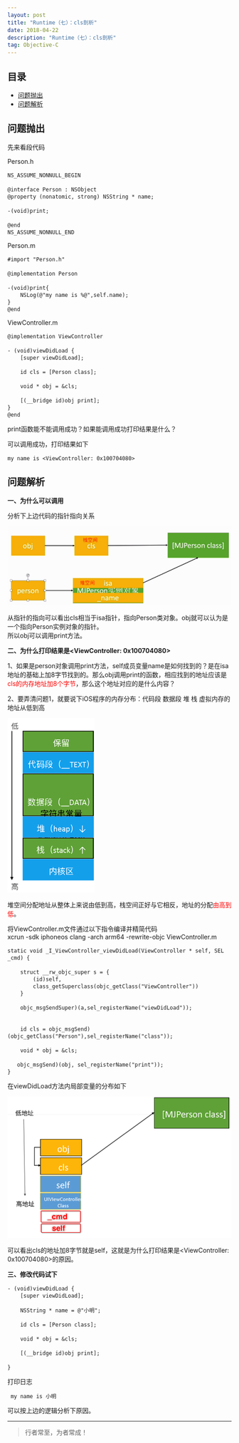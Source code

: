 ```yaml
---
layout: post
title: "Runtime（七）：cls剖析"
date: 2018-04-22
description: "Runtime（七）：cls剖析"
tag: Objective-C
---
```








## 目录
- [问题抛出](#content1)   
- [问题解析](#content2)   






<!-- ************************************************ -->
## <a id="content1"></a>问题抛出

先来看段代码

Person.h
```objc
NS_ASSUME_NONNULL_BEGIN

@interface Person : NSObject
@property (nonatomic, strong) NSString * name;

-(void)print;

@end
NS_ASSUME_NONNULL_END
```

Person.m
```objc
#import "Person.h"

@implementation Person

-(void)print{
    NSLog(@"my name is %@",self.name);
}
@end
```

ViewController.m
```objc
@implementation ViewController

- (void)viewDidLoad {
    [super viewDidLoad];
    
    id cls = [Person class];
    
    void * obj = &cls;
    
    [(__bridge id)obj print];
}
@end
```

print函数能不能调用成功？如果能调用成功打印结果是什么？

可以调用成功，打印结果如下
```objc
my name is <ViewController: 0x100704080>
```



<!-- ************************************************ -->
## <a id="content2"></a>问题解析

**一、为什么可以调用**

分析下上边代码的指针指向关系

<img src="/images/underlying/msgsend6.png" alt="img">

从指针的指向可以看出cls相当于isa指针，指向Person类对象。obj就可以认为是一个指向Person实例对象的指针。    
所以obj可以调用print方法。


**二、为什么打印结果是<ViewController: 0x100704080>**

1、如果是person对象调用print方法，self成员变量name是如何找到的？是在isa地址的基础上加8字节找到的。那么obj调用print的函数，相应找到的地址应该是<span style="color:red">cls的内存地址加8个字节</span>，那么这个地址对应的是什么内容？

2、要弄清问题1，就要说下iOS程序的内存分布：代码段  数据段  堆  栈  虚拟内存的地址从低到高

<img src="/images/underlying/msgsend7.png" alt="img">

堆空间分配地址从整体上来说由低到高，栈空间正好与它相反，地址的分配<span style="color:red">由高到低</span>。   


将ViewController.m文件通过以下指令编译并精简代码      
xcrun -sdk iphoneos clang -arch arm64 -rewrite-objc ViewController.m     

```objc
static void _I_ViewController_viewDidLoad(ViewController * self, SEL _cmd) {

    struct __rw_objc_super s = {
        (id)self,
        class_getSuperclass(objc_getClass("ViewController"))
    }
    
    objc_msgSendSuper)(a,sel_registerName("viewDidLoad"));

    
    id cls = objc_msgSend)(objc_getClass("Person"),sel_registerName("class"));

    void * obj = &cls;

   objc_msgSend)(obj, sel_registerName("print"));
}
```

在viewDidLoad方法内局部变量的分布如下

<img src="/images/underlying/msgsend8.png" alt="img">

可以看出cls的地址加8字节就是self，这就是为什么打印结果是<ViewController: 0x100704080>的原因。


**三、修改代码试下**
```objc
- (void)viewDidLoad {
    [super viewDidLoad];
    
    NSString * name = @"小明";
    
    id cls = [Person class];
    
    void * obj = &cls;
    
    [(__bridge id)obj print];
    
}
```

打印日志
```objc
 my name is 小明
```

可以按上边的逻辑分析下原因。

----------
>  行者常至，为者常成！


